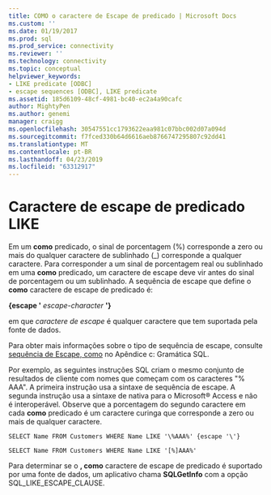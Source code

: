 ```yaml
---
title: COMO o caractere de Escape de predicado | Microsoft Docs
ms.custom: ''
ms.date: 01/19/2017
ms.prod: sql
ms.prod_service: connectivity
ms.reviewer: ''
ms.technology: connectivity
ms.topic: conceptual
helpviewer_keywords:
- LIKE predicate [ODBC]
- escape sequences [ODBC], LIKE predicate
ms.assetid: 185d6109-48cf-4981-bc40-ec2a4a90cafc
author: MightyPen
ms.author: genemi
manager: craigg
ms.openlocfilehash: 30547551cc1793622eaa981c07bbc002d07a094d
ms.sourcegitcommit: f7fced330b64d6616aeb8766747295807c92dd41
ms.translationtype: MT
ms.contentlocale: pt-BR
ms.lasthandoff: 04/23/2019
ms.locfileid: "63312917"
---
```

# <a name="like-predicate-escape-character"></a>Caractere de escape de predicado LIKE
Em um **como** predicado, o sinal de porcentagem (%) corresponde a zero ou mais do qualquer caractere de sublinhado (_) corresponde a qualquer caractere. Para corresponder a um sinal de porcentagem real ou sublinhado em uma **como** predicado, um caractere de escape deve vir antes do sinal de porcentagem ou um sublinhado. A sequência de escape que define o **como** caractere de escape de predicado é:  
  
 **{escape '** *escape-character* **'}**  
  
 em que *caractere de escape* é qualquer caractere que tem suportada pela fonte de dados.  
  
 Para obter mais informações sobre o tipo de sequência de escape, consulte [sequência de Escape, como](../../../odbc/reference/appendixes/like-escape-sequence.md) no Apêndice c: Gramática SQL.  
  
 Por exemplo, as seguintes instruções SQL criam o mesmo conjunto de resultados de cliente com nomes que começam com os caracteres "% AAA". A primeira instrução usa a sintaxe de sequência de escape. A segunda instrução usa a sintaxe de nativa para o Microsoft® Access e não é interoperável. Observe que a porcentagem do segundo caractere em cada **como** predicado é um caractere curinga que corresponde a zero ou mais de qualquer caractere.  
  
```  
SELECT Name FROM Customers WHERE Name LIKE '\%AAA%' {escape '\'}  
  
SELECT Name FROM Customers WHERE Name LIKE '[%]AAA%'  
```  
  
 Para determinar se o **, como** caractere de escape de predicado é suportado por uma fonte de dados, um aplicativo chama **SQLGetInfo** com a opção SQL_LIKE_ESCAPE_CLAUSE.
